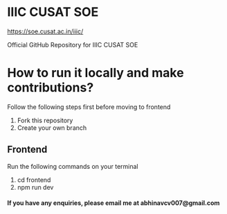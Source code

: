 # IIIC CUSAT SOE

https://soe.cusat.ac.in/iiic/

Official GitHub Repository for IIIC CUSAT SOE

# How to run it locally and make contributions?

<p>Follow the following steps first before moving to frontend</p>

<ol>
    <li>Fork this repository</li>
    <li>Create your own branch</li>
</ol>

<h2>Frontend</h2>
<p>Run the following commands on your terminal</p>
<ol>
    <li>cd frontend</li>
    <li>npm run dev</li>
</ol>


<h4>If you have any enquiries, please email me at abhinavcv007@gmail.com</h4>